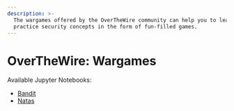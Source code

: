 ```yaml
---
description: >-
  The wargames offered by the OverTheWire community can help you to learn and
  practice security concepts in the form of fun-filled games.
---
```


# OverTheWire: Wargames

Available Jupyter Notebooks:

* [Bandit](http://localhost:8888/notebooks/OTW/bandit.ipynb)
* [Natas](http://localhost:8888/notebooks/OTW/natas.ipynb)



